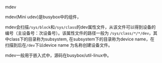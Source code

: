 mdev

mdev(Mini udev)是busybox中的组件，

mdev会扫描`/sys/block`和`/sys/class`的dev属性文件，从该文件可以得到设备的编号（主设备号：次设备号）。该属性文件的路径一般为
`/sys/class/*/*/dev`，其中class下的目录称为subsystem, 在subsystem下的目录称为device name，在扫描到后在`/dev`下以device name
为名称创建设备文件。



mdev一般用于嵌入式中，源码在busybox/util-linux中。
